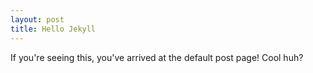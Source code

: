 ```yaml
---
layout: post
title: Hello Jekyll
---
```


If you're seeing this, you've arrived at the default post page!
Cool huh?
